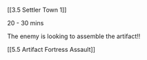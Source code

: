 [[3.5 Settler Town 1]]

20 - 30 mins 

The enemy is looking to assemble the artifact!!

[[5.5 Artifact Fortress Assault]]
